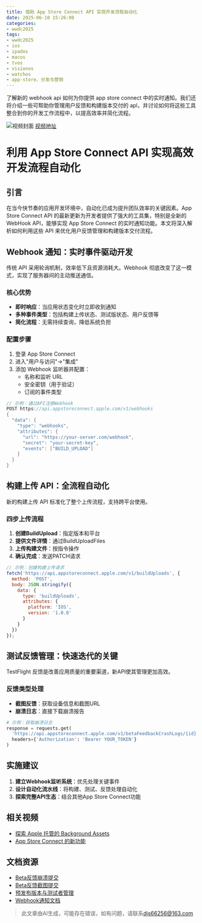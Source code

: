 ```yaml
---
title: 借助 App Store Connect API 实现开发流程自动化
date: 2025-06-10 15:26:08
categories:
- wwdc2025
tags:
- wwdc2025
- ios
- ipados
- macos
- tvos
- visionos
- watchos
- app-store、分发与营销
---
```

了解新的 webhook api 如何为你提供 app store connect 中的实时通知。我们还将介绍一些可帮助你管理用户反馈和构建版本交付的 apl，并讨论如何将这些工具整合到你的开发工作流程中，以提高效率并简化流程。
<!--more-->

![视频封面](https://devimages-cdn.apple.com/wwdc-services/images/3055294D-836B-4513-B7B0-0BC5666246B0/9859/9859_wide_250x141_2x.jpg)
[视频地址](https://developer.apple.com/cn/videos/play/wwdc2025/324/)

# 利用 App Store Connect API 实现高效开发流程自动化

## 引言
在当今快节奏的应用开发环境中，自动化已成为提升团队效率的关键因素。App Store Connect API 的最新更新为开发者提供了强大的工具集，特别是全新的 WebHook API，能够实现 App Store Connect 的实时通知功能。本文将深入解析如何利用这些 API 来优化用户反馈管理和构建版本交付流程。

## Webhook 通知：实时事件驱动开发
传统 API 采用轮询机制，效率低下且资源消耗大。Webhook 彻底改变了这一模式，实现了服务器间的主动推送通信。

### 核心优势
- **即时响应**：当应用状态变化时立即收到通知
- **多种事件类型**：包括构建上传状态、测试版状态、用户反馈等
- **简化流程**：无需持续查询，降低系统负担

### 配置步骤
1. 登录 App Store Connect
2. 进入"用户与访问"→"集成"
3. 添加 Webhook 监听器并配置：
   - 名称和监听 URL
   - 安全密钥（用于验证）
   - 订阅的事件类型

```swift
// 示例：通过API注册Webhook
POST https://api.appstoreconnect.apple.com/v1/webhooks
{
  "data": {
    "type": "webhooks",
    "attributes": {
      "url": "https://your-server.com/webhook",
      "secret": "your-secret-key",
      "events": ["BUILD_UPLOAD"]
    }
  }
}
```

## 构建上传 API：全流程自动化
新的构建上传 API 标准化了整个上传流程，支持跨平台使用。

### 四步上传流程
1. **创建BuildUpload**：指定版本和平台
2. **提供文件详情**：通过BuildUploadFiles
3. **上传构建文件**：按指令操作
4. **确认完成**：发送PATCH请求

```javascript
// 示例：创建构建上传请求
fetch('https://api.appstoreconnect.apple.com/v1/buildUploads', {
  method: 'POST',
  body: JSON.stringify({
    data: {
      type: 'buildUploads',
      attributes: {
        platform: 'IOS',
        version: '1.0.0'
      }
    }
  })
});
```

## 测试反馈管理：快速迭代的关键
TestFlight 反馈是改善应用质量的重要渠道，新API使其管理更加高效。

### 反馈类型处理
- **截图反馈**：获取设备信息和截图URL
- **崩溃日志**：直接下载崩溃报告

```python
# 示例：获取崩溃日志
response = requests.get(
  'https://api.appstoreconnect.apple.com/v1/betaFeedbackCrashLogs/{id}',
  headers={'Authorization': 'Bearer YOUR_TOKEN'}
)
```

## 实施建议
1. **建立Webhook监听系统**：优先处理关键事件
2. **设计自动化流水线**：将构建、测试、反馈处理自动化
3. **探索完整API生态**：结合其他App Store Connect功能

## 相关视频
- [探索 Apple 托管的 Background Assets](https://developer.apple.com/videos/play/wwdc2025/325)
- [App Store Connect 的新功能](https://developer.apple.com/videos/play/wwdc2025/328)

## 文档资源
- [Beta反馈崩溃提交](https://developer.apple.com/documentation/AppStoreConnectAPI/beta-feedback-crash-submissions)
- [Beta反馈截图提交](https://developer.apple.com/documentation/AppStoreConnectAPI/beta-feedback-screenshot-submissions)
- [预发布版本与测试者管理](https://developer.apple.com/documentation/AppStoreConnectAPI/prerelease-versions-and-beta-testers)
- [Webhook通知文档](https://developer.apple.com/documentation/AppStoreConnectAPI/webhook-notifications)
> 此文章由AI生成，可能存在错误，如有问题，请联系[djs66256@163.com](djs66256@163.com)